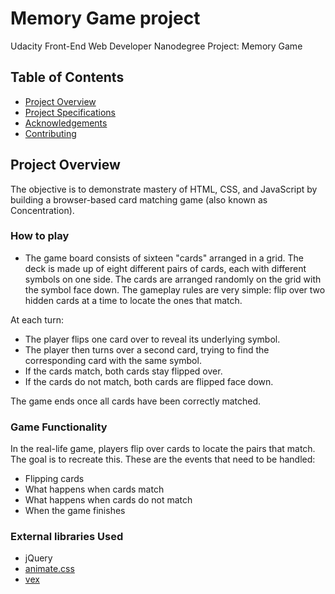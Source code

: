 # Memory Game project

Udacity Front-End Web Developer Nanodegree Project: Memory Game

## Table of Contents

* [Project Overview](#project-overview)
* [Project Specifications](#project-specifications)
* [Acknowledgements](#acknowledgements)
* [Contributing](#contributing)

## Project Overview

The objective is to demonstrate mastery of HTML, CSS, and JavaScript by building a browser-based card matching game (also known as Concentration).

### How to play

* The game board consists of sixteen "cards" arranged in a grid. The deck is made up of eight different pairs of cards, each with different symbols on one side. The cards are arranged randomly on the grid with the symbol face down. The gameplay rules are very simple: flip over two hidden cards at a time to locate the ones that match.

At each turn:
-   The player flips one card over to reveal its underlying symbol.
-   The player then turns over a second card, trying to find the corresponding card with the same symbol.
-   If the cards match, both cards stay flipped over.
-   If the cards do not match, both cards are flipped face down.

The game ends once all cards have been correctly matched.

### Game Functionality

In the real-life game, players flip over cards to locate the pairs that match. The goal is to recreate this. These are the events that need to be handled:
-   Flipping cards
-   What happens when cards match
-   What happens when cards do not match
-   When the game finishes


### External libraries Used

* jQuery
* [animate.css](https://github.com/daneden/animate.css)
* [vex](http://github.hubspot.com/vex/)
